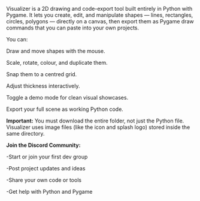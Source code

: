 Visualizer is a 2D drawing and code-export tool built entirely in Python with Pygame.
It lets you create, edit, and manipulate shapes — lines, rectangles, circles, polygons — directly on a canvas, then export them as Pygame draw commands that you can paste into your own projects.

You can:

Draw and move shapes with the mouse.

Scale, rotate, colour, and duplicate them.

Snap them to a centred grid.

Adjust thickness interactively.

Toggle a demo mode for clean visual showcases.

Export your full scene as working Python code.


**Important:** You must download the entire folder, not just the Python file.
Visualizer uses image files (like the icon and splash logo) stored inside the same directory.
	
**Join the Discord Community:**

-Start or join your first dev group 

-Post project updates and ideas 

-Share your own code or tools 	

-Get help with Python and Pygame 	
